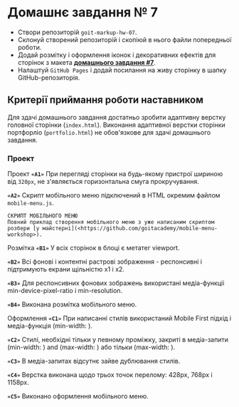 # Домашнє завдання № 7

- Створи репозиторій `goit-markup-hw-07`.
- Склонуй створений репозиторій і скопіюй в нього файли попередньої роботи.
- Додай розмітку і оформлення іконок і декоративних ефектів для сторінок з макета [**домашнього завдання #7**](<https://www.figma.com/file/B1m2uk25m1eAgroESAuM2g/Web-Studio-(Version-3.0)?node-id=297046-1554&t=Ep2Z0Rvhn4NNLdc6-0>).
- Налаштуй `GitHub Pages` і додай посилання на живу сторінку в шапку GitHub-репозиторія.
  
## Критерії приймання роботи наставником

Для здачі домашнього завдання достатньо зробити адаптивну верстку головної сторінки (`index.html`). Виконання адаптивної верстки сторінки портфорліо (`portfolio.html`) не обов'язкове для здачі домашнього завдання.

### Проект

Проект
**`«A1»`** При перегляді сторінки на будь-якому пристрої шириною від `320px`, не з'являється горизонтальна смуга прокручування.

**`«A2»`** Скрипт мобільного меню підключений в HTML окремим файлом `mobile-menu.js`.
```
СКРИПТ МОБІЛЬНОГО МЕНЮ
Повний приклад створення мобільного меню з уже написаним скриптом розбери [у майстерні](<https://github.com/goitacademy/mobile-menu-workshop>).
```
Розмітка
**`«B1»`** У всіх сторінок в блоці <head> є метатег viewport.

**`«B2»`** Всі фонові і контентні растрові зображення - респонсивні і підтримують екрани щільністю x1 і x2.

**`«B3»`** Для респонсивних фонових зображень використані медіа-функціі min-device-pixel-ratio і min-resolution.

**`«B4»`** Виконана розмітка мобільного меню.

Оформлення
**`«C1»`** При написанні стилів використаний Mobile First підхід і медіа-функція (min-width: ).

**`«C2»`** Стилі, необхідні тільки у певному проміжку, закриті в медіа-запити (min-width: ) and (max-width: ) або тільки (max-width: ).

**`«C3»`** В медіа-запитах відсутнє зайве дублювання стилів.

**`«C4»`** Верстка виконана щодо трьох точок перелому: 428px, 768px і 1158px.

**`«C5»`** Виконано оформлення мобільного меню.
